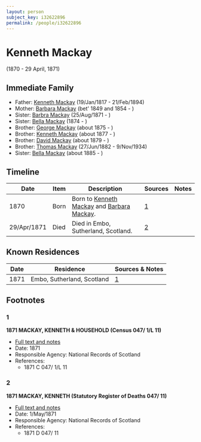 ```yaml
---
layout: person
subject_key: i32622896
permalink: /people/i32622896
---
```


# Kenneth Mackay
(1870 - 29 April, 1871)

## Immediate Family

* Father: [Kenneth Mackay](./@21362348@-kenneth-mackay-b1817-1-19-d1894-2-21.md) (19/Jan/1817 - 21/Feb/1894)
* Mother: [Barbara Mackay](./@52409786@-barbara-mackay-b1849~1854-d.md) (bet' 1849 and 1854 - )
* Sister: [Barbra Mackay](./@60643714@-barbra-mackay-b1871-8-25-d.md) (25/Aug/1871 - )
* Sister: [Bella Mackay](./@64376706@-bella-mackay-b1874-d.md) (1874 - )
* Brother: [George Mackay](./@46319502@-george-mackay-b1875-d.md) (about 1875 - )
* Brother: [Kenneth Mackay](./@38140776@-kenneth-mackay-b1877-d.md) (about 1877 - )
* Brother: [David Mackay](./@66349958@-david-mackay-b1879-d.md) (about 1879 - )
* Brother: [Thomas Mackay](./@5045152@-thomas-mackay-b1882-6-27-d1934-11-9.md) (27/Jun/1882 - 9/Nov/1934)
* Sister: [Bella Mackay](./@54814674@-bella-mackay-b1885-d.md) (about 1885 - )

## Timeline

Date | Item | Description | Sources | Notes
---|---|---|---|---
1870 | Born | Born to [Kenneth Mackay](./@21362348@-kenneth-mackay-b1817-1-19-d1894-2-21.md) and [Barbara Mackay](./@52409786@-barbara-mackay-b1849~1854-d.md). | [1](#1) | 
29/Apr/1871 | Died | Died in Embo, Sutherland, Scotland. | [2](#2) | 

## Known Residences

Date | Residence | Sources & Notes
---|---|---
1871 | Embo, Sutherland, Scotland | [1](#1)

## Footnotes

### 1

**1871 MACKAY, KENNETH & HOUSEHOLD (Census 047/ 1/L 11)**

* [Full text and notes](../sources/@15948608@-1871-mackay,-kenneth-&-household-census-047-1-l-11-.md)
* Date: 1871
* Responsible Agency: National Records of Scotland
* References: 
  * 1871 C 047/ 1/L 11

### 2

**1871 MACKAY, KENNETH (Statutory Register of Deaths 047/ 11)**

* [Full text and notes](../sources/@90428818@-1871-mackay,-kenneth-statutory-register-of-deaths-047-11-.md)
* Date: 1/May/1871
* Responsible Agency: National Records of Scotland
* References: 
  * 1871 D 047/ 11

